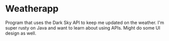 # Weatherapp

Program that uses the Dark Sky API to keep me updated on the weather. 
I'm super rusty on Java and want to learn about using APIs.
Might do some UI design as well.
